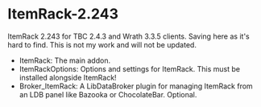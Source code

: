 # ItemRack-2.243
ItemRack 2.243 for TBC 2.4.3 and Wrath 3.3.5 clients. Saving here as it's hard to find. This is not my work and will not be updated.

- ItemRack: The main addon.
- ItemRackOptions: Options and settings for ItemRack. This must be installed alongside ItemRack!
- Broker_ItemRack: A LibDataBroker plugin for managing ItemRack from an LDB panel like Bazooka or ChocolateBar. Optional.